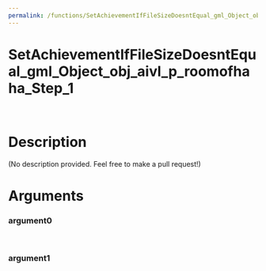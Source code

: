 ```yaml
---
permalink: /functions/SetAchievementIfFileSizeDoesntEqual_gml_Object_obj_aivl_p_roomofhaha_Step_1
---
```

# SetAchievementIfFileSizeDoesntEqual_gml_Object_obj_aivl_p_roomofhaha_Step_1  
&nbsp;  
# Description  
(No description provided. Feel free to make a pull request!) 
&nbsp;  
# Arguments
### argument0

&nbsp;    
### argument1

&nbsp;    



